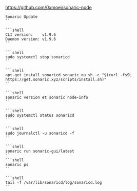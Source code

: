 https://github.com/0xmoei/sonaric-node

```shell
Sonaric Update
``

```shell
CLI version:    v1.9.6
Daemon version: v1.9.6
``

```shell
sudo systemctl stop sonaricd
``

```shell
apt-get install sonaricd sonaric ou sh -c "$(curl -fsSL https://get.sonaric.xyz/scripts/install.sh)"
``

```shell
sonaric version et sonaric node-info
``

```shell
sudo systemctl status sonaricd
``

```shell
sudo journalctl -u sonaricd -f
``

```shell
sonaric run sonaric-gui/latest
``
```shell
sonaric ps
``

```shell
tail -f /var/lib/sonaricd/log/sonaricd.log
``
